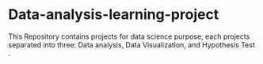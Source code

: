 # Data-analysis-learning-project
This Repository contains projects for data science purpose, each projects separated into three: Data analysis, Data Visualization, and Hypothesis Test  .
